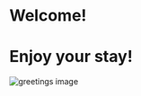 # Welcome! 
# Enjoy your stay!

![greetings image](https://th.bing.com/th/id/R.7d940f4bf633fef9a330017c83037507?rik=ytizVfZ1R4UwxQ&riu=http%3a%2f%2fwww.elcivics.com%2fesl%2fimages%2fesl-lesson-greetings.jpg&ehk=RISHfK%2bH5%2fKw4ZaP%2boPofLGp9sY58EO5Iin6t%2fdKGng%3d&risl=&pid=ImgRaw&r=0&sres=1&sresct=1)
